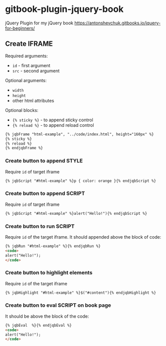# gitbook-plugin-jquery-book
jQuery Plugin for my jQuery book https://antonshevchuk.gitbooks.io/jquery-for-beginners/

## Create IFRAME

Required arguments:
* `id` - first argument
* `src` - second argument

Optional arguments:
* `width`
* `height`
* other html attributes

Optional blocks:
* `{% sticky %}` - to append sticky control
* `{% reload %}` - to append reload control
  
```markdown
{% jqbFrame "html-example", "../code/index.html", height="160px" %}
{% sticky %}
{% reload %}
{% endjqbFrame %}
```

### Create button to append STYLE

Require `id` of target iframe
```markdown
{% jqbScript "#html-example" %}p { color: orange }{% endjqbScript %}
```

### Create button to append SCRIPT

Require `id` of target iframe
```markdown
{% jqbScript "#html-example" %}alert("Hello!"){% endjqbScript %}
```

### Create button to run SCRIPT

Require `id` of the target iframe. It should appended above the block of code:
```markdown
{% jqbRun "#html-example" %}{% endjqbRun %}
<code>
alert("Hello!");
</code>
```

### Create button to highlight elements

Require `id` of the target iframe
```markdown
{% jqbHighlight "#html-example" %}$("#content"){% endjqbHighlight %}
```

### Create button to eval SCRIPT on book page

It should be above the block of the code:
```markdown
{% jqbEval  %}{% endjqbEval %}
<code>
alert("Hello!");
</code>
```
